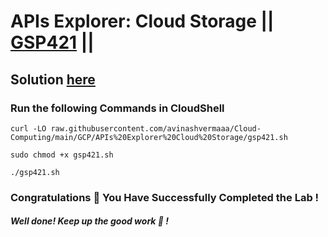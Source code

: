 # APIs Explorer: Cloud Storage || [GSP421](https://www.cloudskillsboost.google/focuses/3632?parent=catalog) ||

## Solution [here](https://youtu.be/)

### Run the following Commands in CloudShell

```
curl -LO raw.githubusercontent.com/avinashvermaaa/Cloud-Computing/main/GCP/APIs%20Explorer%20Cloud%20Storage/gsp421.sh

sudo chmod +x gsp421.sh

./gsp421.sh
```

### Congratulations 🎉  You Have Successfully Completed the Lab !



#### *Well done!* *Keep up the good work 👏 !*